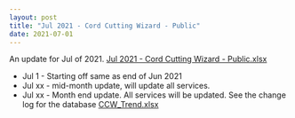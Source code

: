 ```yaml
---
layout: post
title: "Jul 2021 - Cord Cutting Wizard - Public"
date: 2021-07-01
---
```

<p>An update for Jul of 2021. <a href="/Jul 2021 - Cord Cutting Wizard - Public.xlsx">Jul 2021 - Cord Cutting Wizard - Public.xlsx</a>
  <p>
    <ul>
      <li>Jul 1 - Starting off same as end of Jun 2021
      <li>Jul xx - mid-month update, will update all services. 
      <li>Jul xx - Month end update. All services will be updated. See the change log for the database <a href="/CCW_Trend.xlsx">CCW_Trend.xlsx</a>
